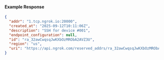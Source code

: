 <!-- Code generated for API Clients. DO NOT EDIT. -->

#### Example Response

```json
{
  "addr": "1.tcp.ngrok.io:20000",
  "created_at": "2025-09-12T10:11:06Z",
  "description": "SSH for device #001",
  "endpoint_configuration": null,
  "id": "ra_32awCwqsqJwKXbOzMRObA2AVZ3U",
  "region": "us",
  "uri": "https://api.ngrok.com/reserved_addrs/ra_32awCwqsqJwKXbOzMRObA2AVZ3U"
}
```
